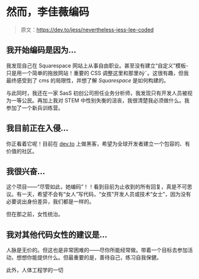 # 然而，李佳薇编码

> 原文：<https://dev.to/jess/nevertheless-jess-lee-coded>

## 我开始编码是因为...

我发现自己在 Squarespace 网站上从事自由职业。甚至没有建立“自定义”模板-只是用一个简单的拖放网站！重要的 CSS 调整这里和那里ðÿ˜。这很有趣，但我最终感受到了 cms 的局限性，并想了解 *Squarespace* 是如何构建的。

与此同时，我还在一家 SasS 初创公司担任业务分析师，我发现只有开发人员被视为一等公民。再加上我对 STEM 中性别失衡的沮丧，我很清楚我必须做什么。我参加了一个新兵训练营。

## 我目前正在入侵...

你正看着它呢！目前在 [dev.to](http://dev.to) 上做黑客，希望为全球开发者建立一个包容的、有价值的社区。

## 我很兴奋...

这个项目——“尽管如此，她编码”！！看到目前为止收到的所有回复，真是不可思议。有一天，希望不会有“女人”写代码，“女孩”开发人员或技术“女士”，因为没有必要说出身份差异，我们都是一样的。

但在那之前，女性统治。

## 我对其他代码女性的建议是...

人脉是无价的。但这也是非常困难的——尽你所能经常做。带着一个目标去参加活动，想想你能提供什么。但最重要的是，善待自己，练习自我保健。

此外，人体工程学的一切